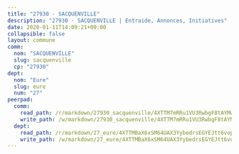 ```yaml
---
title: "27930 - SACQUENVILLE"
description: "27930 - SACQUENVILLE | Entraide, Annonces, Initiatives"
date: 2020-01-11T14:09:21+09:00
collapsible: false
layout: commune
comm:
  nom: "SACQUENVILLE"
  slug: sacquenville
  cp: "27930"
dept:
  nom: "Eure"
  slug: eure
  num: "27"
peerpad:
  comm:
    read_path: /r/markdown/27930_sacquenville/4XTTM7mRRu1VU3RwbgF8tAYMw2t5xkwT6g8ygBshwCyxf8yJy
    write_path: /w/markdown/27930_sacquenville/4XTTM7mRRu1VU3RwbgF8tAYMw2t5xkwT6g8ygBshwCyxf8yJy-K3TgUATi5hGAPAQsNvBe6ZAGBKfG15gP7h8JF7AiNNudt92spH2SYo8NVxFPXJpGHwk2zZbQZdbKsTY4T2L8ebrtD2Bwd9BH4bM3Z324KXVoWvQeGt7AMaWB4jSdQP4Q5W9wTJUR
  dept:
    read_path: /r/markdown/27_eure/4XTTMBaX6xSM64UAX3YybedrsEGYEJtt6vopdQsPEFtGijgwg
    write_path: /w/markdown/27_eure/4XTTMBaX6xSM64UAX3YybedrsEGYEJtt6vopdQsPEFtGijgwg-K3TgUmjy61Gu7ZFzjoVmiacXP2Rc4pq6sxVCYUX3mFQZWQw9yCKsEoAMagtuW4jJTYhK96DsWW4cPmZLagvQNZ34BscGcu4btrtJibt18c1mpqofaWe6Q3RartDiuMTjY7NrsH4r
---
```


